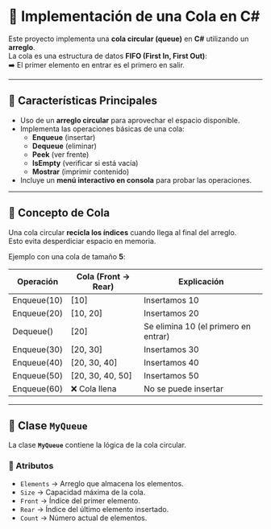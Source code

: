 # 📘 Implementación de una Cola en C#

Este proyecto implementa una **cola circular (queue)** en **C#** utilizando un **arreglo**.  
La cola es una estructura de datos **FIFO (First In, First Out)**:  
➡️ El primer elemento en entrar es el primero en salir.  

---

## 🧩 Características Principales

- Uso de un **arreglo circular** para aprovechar el espacio disponible.  
- Implementa las operaciones básicas de una cola:  
  - **Enqueue** (insertar)  
  - **Dequeue** (eliminar)  
  - **Peek** (ver frente)  
  - **IsEmpty** (verificar si está vacía)  
  - **Mostrar** (imprimir contenido)  
- Incluye un **menú interactivo en consola** para probar las operaciones.  

---

## 🔑 Concepto de Cola

Una cola circular **recicla los índices** cuando llega al final del arreglo.  
Esto evita desperdiciar espacio en memoria.  

Ejemplo con una cola de tamaño **5**:  

| Operación | Cola (Front → Rear) | Explicación |
|-----------|----------------------|-------------|
| Enqueue(10) | [10] | Insertamos 10 |
| Enqueue(20) | [10, 20] | Insertamos 20 |
| Dequeue()   | [20] | Se elimina 10 (el primero en entrar) |
| Enqueue(30) | [20, 30] | Insertamos 30 |
| Enqueue(40) | [20, 30, 40] | Insertamos 40 |
| Enqueue(50) | [20, 30, 40, 50] | Insertamos 50 |
| Enqueue(60) | ❌ Cola llena | No se puede insertar |

---

## 🧱 Clase `MyQueue`

La clase **`MyQueue`** contiene la lógica de la cola circular.

### 📌 Atributos
- `Elements` → Arreglo que almacena los elementos.  
- `Size` → Capacidad máxima de la cola.  
- `Front` → Índice del primer elemento.  
- `Rear` → Índice del último elemento insertado.  
- `Count` → Número actual de elementos.  

